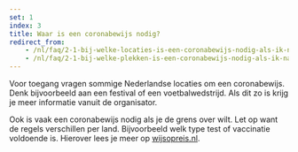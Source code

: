 ```yaml
---
set: 1
index: 3
title: Waar is een coronabewijs nodig?
redirect_from: 
    - /nl/faq/2-1-bij-welke-locaties-is-een-coronabewijs-nodig-als-ik-naar-binnen-wil
    - /nl/faq/2-1-bij-welke-plekken-is-een-coronabewijs-nodig-als-ik-naar-binnen-wil
---
```

Voor toegang vragen sommige Nederlandse locaties om een coronabewijs. Denk bijvoorbeeld aan een festival of een voetbalwedstrijd. Als dit zo is krijg je meer informatie vanuit de organisator.

Ook is vaak een coronabewijs nodig als je de grens over wilt. Let op want de regels verschillen per land. Bijvoorbeeld welk type test of vaccinatie voldoende is. Hierover lees je meer op <a href="https://www.wijsopreis.nl" target="_blank" rel="noreferrer noopener">wijsopreis.nl</a>.
